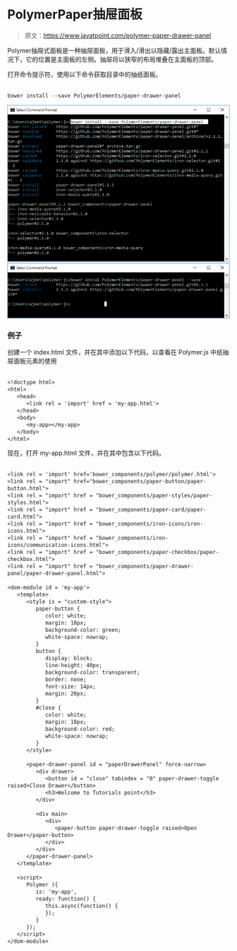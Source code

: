 # PolymerPaper抽屉面板

> 原文：<https://www.javatpoint.com/polymer-paper-drawer-panel>

Polymer抽屉式面板是一种抽屉面板，用于滑入/滑出以隐藏/露出主面板。默认情况下，它的位置是主面板的左侧。抽屉将以狭窄的布局堆叠在主面板的顶部。

打开命令提示符，使用以下命令获取目录中的抽纸面板。

```

bower install --save PolymerElements/paper-drawer-panel

```

![paper drawer pane l](img/89b3778efb4a4020475ee62792efbe29.png) ![paper drawer panel 2](img/082b7075487a1331772ab4f327bee71d.png)

### 例子

创建一个 index.html 文件，并在其中添加以下代码，以查看在 Polymer.js 中纸抽屉面板元素的使用

```

<!doctype html>
<html>
   <head>
      <link rel = 'import' href = 'my-app.html'>
   </head>
   <body>    
      <my-app></my-app>
   </body>
</html>

```

现在，打开 my-app.html 文件，并在其中包含以下代码。

```

<link rel = 'import' href='bower_components/polymer/polymer.html'>
<link rel = "import" href="bower_components/paper-button/paper-button.html">
<link rel = "import" href = "bower_components/paper-styles/paper-styles.html">
<link rel = "import" href = "bower_components/paper-card/paper-card.html">
<link rel = "import" href = "bower_components/iron-icons/iron-icons.html">
<link rel = "import" href = "bower_components/iron-icons/communication-icons.html">
<link rel = "import" href = "bower_components/paper-checkbox/paper-checkbox.html">
<link rel = "import" href = "bower_components/paper-drawer-panel/paper-drawer-panel.html">

<dom-module id = 'my-app'>
   <template>
      <style is = "custom-style">          
         paper-button {
            color: white;
            margin: 10px;
            background-color: green;
            white-space: nowrap;
         }
         button {
            display: block;
            line-height: 40px;
            background-color: transparent;
            border: none;
            font-size: 14px;
            margin: 20px;
         }
         #close { 
            color: white;
            margin: 10px;
            background-color: red;
            white-space: nowrap;
         }
      </style>

      <paper-drawer-panel id = "paperDrawerPanel" force-narrow>
         <div drawer>
            <button id = "close" tabindex = "0" paper-drawer-toggle raised>Close Drawer</button>
            <h3>Welcome to Tutorials point</h3>
         </div>

         <div main>
            <div>
               <paper-button paper-drawer-toggle raised>Open Drawer</paper-button>
            </div>
         </div>
      </paper-drawer-panel>
   </template>

   <script>
      Polymer ({
         is: 'my-app',
         ready: function() {
            this.async(function() {         
            });
         }
      });
   </script>
</dom-module>

```